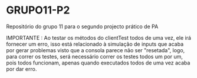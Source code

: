 # GRUPO11-P2
Repositório do grupo 11 para o segundo projecto prático de PA


IMPORTANTE : Ao testar os métodos do clientTest todos de uma vez, ele irá fornecer um erro, isso está relacionado à simulação de
inputs que acaba por gerar problemas visto que a consola parece não ser "resetada", logo, para correr os testes, será necessário
correr os testes todos um por um, pois todos funcionam, apenas quando executados todos de uma vez acaba por dar erro.